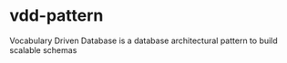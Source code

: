 # vdd-pattern
Vocabulary Driven Database is a database architectural pattern to build scalable schemas
